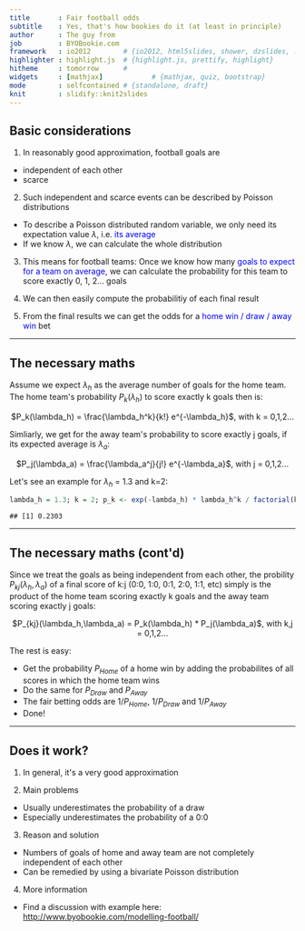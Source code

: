 ```yaml
---
title       : Fair football odds
subtitle    : Yes, that's how bookies do it (at least in principle)
author      : The guy from
job         : BYOBookie.com
framework   : io2012        # {io2012, html5slides, shower, dzslides, ...}
highlighter : highlight.js  # {highlight.js, prettify, highlight}
hitheme     : tomorrow      # 
widgets     : [mathjax]            # {mathjax, quiz, bootstrap}
mode        : selfcontained # {standalone, draft}
knit        : slidify::knit2slides
---
```


## Basic considerations

1. In reasonably good approximation, football goals are 
  - independent of each other
  - scarce

2. Such independent and scarce events can be described by Poisson distributions
  - To describe a Poisson distributed random variable, we only need its expectation value $\lambda$, i.e. <span style="color:blue">its average</span>
  - If we know $\lambda$, we can calculate the whole distribution
  
3. This means for football teams: Once we know how many <span style="color:blue">goals to expect for a team on average</span>, we can calculate the probability for this team to score exactly 0, 1, 2... goals

4. We can then easily compute the probabilitiy of each final result

5. From the final results we can get the odds for a <span style="color:blue">home win / draw / away win</span> bet

---

## The necessary maths

Assume we expect $\lambda_h$ as the average number of goals for the home team. The home team's probability $P_k(\lambda_h)$ to score exactly k goals then is:

<center>
$P_k(\lambda_h) = \frac{\lambda_h^k}{k!} e^{-\lambda_h}$, with k = 0,1,2... 
</center>

Simliarly, we get for the away team's probability to score exactly j goals, if its expected average is $\lambda_a$:<center>
$P_j(\lambda_a) = \frac{\lambda_a^j}{j!} e^{-\lambda_a}$, with j = 0,1,2... 
</center>

Let's see an example for $\lambda_h$ = 1.3 and k=2:

```r
lambda_h = 1.3; k = 2; p_k <- exp(-lambda_h) * lambda_h^k / factorial(k); p_k
```

```
## [1] 0.2303
```

---

## The necessary maths (cont'd)

Since we treat the goals as being independent from each other, the probility $P_{kj}(\lambda_h,\lambda_a)$ of a final score of k:j (0:0, 1:0, 0:1, 2:0, 1:1, etc) simply is the product of the home team scoring exactly k goals and the away team scoring exactly j goals:

<center>
$P_{kj}(\lambda_h,\lambda_a) = P_k(\lambda_h) * P_j(\lambda_a)$, with k,j = 0,1,2... 
</center>

The rest is easy:
- Get the probability $P_{Home}$ of a home win by adding the probabilites of all scores in which the home team wins
- Do the same for $P_{Draw}$ and $P_{Away}$
- The fair betting odds are $1/P_{Home}$, $1/P_{Draw}$ and $1/P_{Away}$
- Done!

---

## Does it work?

1) In general, it's a very good approximation

2) Main problems 

- Usually underestimates the probability of a draw
- Especially underestimates the probability of a 0:0

3) Reason and solution

- Numbers of goals of home and away team are not completely independent of each other
- Can be remedied by using a bivariate Poisson distribution

4) More information

- Find a discussion with example here: 
http://www.byobookie.com/modelling-football/

